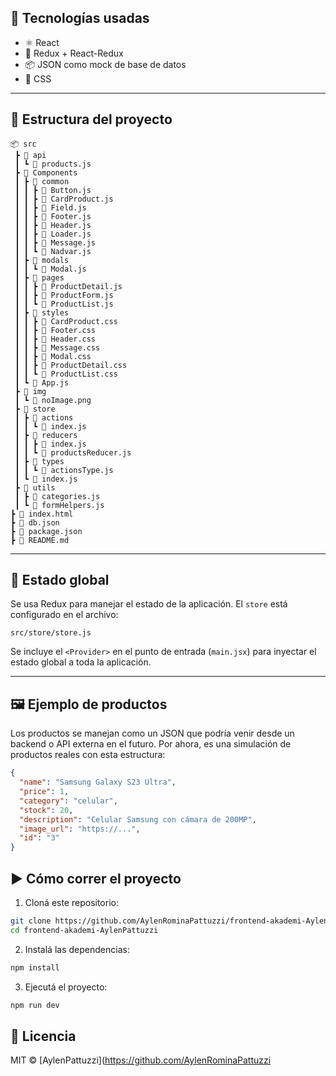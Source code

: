 
## 🚀 Tecnologías usadas

- ⚛️ React
- 🧠 Redux + React-Redux
- 📦 JSON como mock de base de datos
- 💅 CSS 

---

## 📁 Estructura del proyecto

```
📦 src
 ┣ 📂 api
 ┃ ┗ 📄 products.js
 ┣ 📂 Components
 ┃ ┣ 📂 common
 ┃ ┃ ┣ 📄 Button.js
 ┃ ┃ ┣ 📄 CardProduct.js
 ┃ ┃ ┣ 📄 Field.js
 ┃ ┃ ┣ 📄 Footer.js
 ┃ ┃ ┣ 📄 Header.js
 ┃ ┃ ┣ 📄 Loader.js
 ┃ ┃ ┣ 📄 Message.js
 ┃ ┃ ┗ 📄 Nadvar.js
 ┃ ┣ 📂 modals
 ┃ ┃ ┗ 📄 Modal.js
 ┃ ┣ 📂 pages
 ┃ ┃ ┣ 📄 ProductDetail.js
 ┃ ┃ ┣ 📄 ProductForm.js
 ┃ ┃ ┗ 📄 ProductList.js
 ┃ ┣ 📂 styles
 ┃ ┃ ┣ 📄 CardProduct.css
 ┃ ┃ ┣ 📄 Footer.css
 ┃ ┃ ┣ 📄 Header.css
 ┃ ┃ ┣ 📄 Message.css
 ┃ ┃ ┣ 📄 Modal.css
 ┃ ┃ ┣ 📄 ProductDetail.css
 ┃ ┃ ┗ 📄 ProductList.css
 ┃ ┗ 📄 App.js
 ┣ 📂 img
 ┃ ┗ 📄 noImage.png
 ┣ 📂 store
 ┃ ┣ 📂 actions
 ┃ ┃ ┗ 📄 index.js
 ┃ ┣ 📂 reducers
 ┃ ┃ ┣ 📄 index.js
 ┃ ┃ ┗ 📄 productsReducer.js
 ┃ ┣ 📂 types
 ┃ ┃ ┗ 📄 actionsType.js
 ┃ ┗ 📄 index.js
 ┣ 📂 utils
 ┃ ┣ 📄 categories.js
 ┃ ┗ 📄 formHelpers.js
┣ 📄 index.html
┣ 📄 db.json
┣ 📄 package.json
┣ 📄 README.md

```

---

## 🧠 Estado global

Se usa Redux para manejar el estado de la aplicación. El `store` está configurado en el archivo:

```
src/store/store.js
```

Se incluye el `<Provider>` en el punto de entrada (`main.jsx`) para inyectar el estado global a toda la aplicación.

---

## 🖼️ Ejemplo de productos

Los productos se manejan como un JSON que podría venir desde un backend o API externa en el futuro. Por ahora, es una simulación de productos reales con esta estructura:

```json
{
  "name": "Samsung Galaxy S23 Ultra",
  "price": 1,
  "category": "celular",
  "stock": 20,
  "description": "Celular Samsung con cámara de 200MP",
  "image_url": "https://...",
  "id": "3"
}
```

## ▶️ Cómo correr el proyecto

1. Cloná este repositorio:

```bash
git clone https://github.com/AylenRominaPattuzzi/frontend-akademi-AylenPattuzzi.git
cd frontend-akademi-AylenPattuzzi
```

2. Instalá las dependencias:

```bash
npm install
```

3. Ejecutá el proyecto:

```bash
npm run dev
```

## 📄 Licencia

MIT © [AylenPattuzzi](https://github.com/AylenRominaPattuzzi
